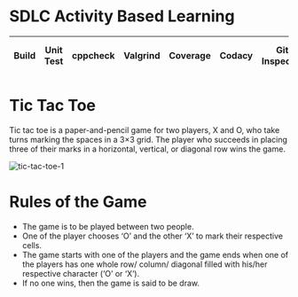 # SDLC Activity Based Learning

|Build|Unit Test|cppcheck|Valgrind|Coverage|Codacy|Git Inspector|Code-inspector-score|code-inspector-status|
|:--:|:--:|:--:|:--:|:--:|:--:|:--:|:--:|:--:|



# Tic Tac Toe
 Tic tac toe is a paper-and-pencil game for two players, X and O, who take turns marking the spaces in a 3×3 grid. The player who succeeds in placing three of their marks in a horizontal, vertical, or diagonal row wins the game.

![tic-tac-toe-1](https://user-images.githubusercontent.com/54038715/125401770-37df8e80-e3d1-11eb-9ff4-e24dc1cda4da.png)


# Rules of the Game

* The game is to be played between two people.
* One of the player chooses ‘O’ and the other ‘X’ to mark their respective cells.
* The game starts with one of the players and the game ends when one of the players has one whole row/ column/ diagonal filled with his/her respective character (‘O’ or ‘X’).
* If no one wins, then the game is said to be draw.
